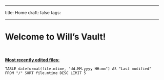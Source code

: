 
---
title: Home
draft: false
tags:

---
# Welcome to Will’s Vault!
</br>

<u>**Most recently edited files:**</u>
```dataview 
TABLE dateformat(file.mtime, "dd.MM.yyyy HH:mm") AS "Last modified" FROM "/" SORT file.mtime DESC LIMIT 5
```